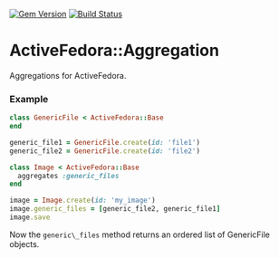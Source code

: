 [![Gem Version](https://badge.fury.io/rb/activefedora-aggregation.svg)](http://badge.fury.io/rb/activefedora-aggregation) [![Build Status](https://circleci.com/gh/projecthydra-labs/activefedora-aggregation.svg?style=shield&circle-token=:circle-token)](https://circleci.com/gh/projecthydra-labs/activefedora-aggregation)
# ActiveFedora::Aggregation

Aggregations for ActiveFedora.

### Example
```ruby
class GenericFile < ActiveFedora::Base
end

generic_file1 = GenericFile.create(id: 'file1')
generic_file2 = GenericFile.create(id: 'file2')

class Image < ActiveFedora::Base
  aggregates :generic_files
end

image = Image.create(id: 'my_image')
image.generic_files = [generic_file2, generic_file1]
image.save

```

Now the `generic\_files` method returns an ordered list of GenericFile objects.
